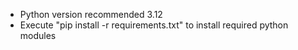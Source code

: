 - Python version recommended 3.12
- Execute "pip install -r requirements.txt" to install required python modules
